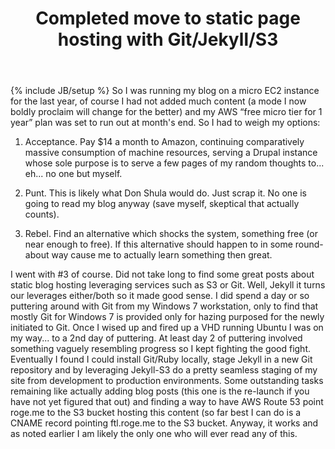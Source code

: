﻿---
layout: post
title: "Completed move to static page hosting with Git/Jekyll/S3"
description: "AWS free tier ran out, needed a new cheap platform for my unimportant blog."
category: 
tags: [hosting, blog, ramblings, git, jekyll, s3]
---
{% include JB/setup %}
So I was running my blog on a micro EC2 instance for the last year, of course I had not added much content (a mode I now boldly proclaim will change for the better) and my AWS “free micro tier for 1 year” plan was set to run out at month's end. So I had to weigh my options:

1. Acceptance.  Pay $14 a month to Amazon, continuing comparatively massive consumption of machine resources, serving a Drupal instance whose sole purpose is to serve a few pages of my random thoughts to... eh... no one but myself.

2. Punt.  This is likely what Don Shula would do.  Just scrap it.  No one is going to read my blog anyway (save myself, skeptical that actually counts).

3. Rebel.  Find an alternative which shocks the system, something free (or near enough to free).  If this alternative should happen to in some round-about way cause me to actually learn something then great.

I went with #3 of course.  Did not take long to find some great posts about static blog hosting leveraging services such as S3 or Git.  Well, Jekyll it turns our leverages either/both so it made good sense.  I did spend a day or so puttering around with Git from my Windows 7 workstation, only to find that mostly Git for Windows 7 is provided only for hazing purposed for the newly initiated to Git.  Once I wised up and fired up a VHD running Ubuntu I was on my way... to a 2nd day of puttering.  At least day 2 of puttering involved something vaguely resembling progress so I kept fighting the good fight.  Eventually I found I could install Git/Ruby locally, stage Jekyll in a new Git repository and by leveraging Jekyll-S3 do a pretty seamless staging of my site from development to production environments.  Some outstanding tasks remaining like actually adding blog posts (this one is the re-launch if you have not yet figured that out) and finding a way to have AWS Route 53 point roge.me to the S3 bucket hosting this content (so far best I can do is a CNAME record pointing ftl.roge.me to the S3 bucket.  Anyway, it works and as noted earlier I am likely the only one who will ever read any of this.
